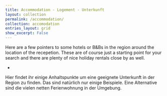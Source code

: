 ```yaml
---
title: Accommodation - Logement - Unterkunft
layout: collection
permalink: /accommodation/
collection: accomodation
entries_layout: grid
show_excerpt: False
---
```


Here are a few pointers to some hotels or B&Bs in the region around the location of the recepetion. These are of course just a starting point for your search and there are plenty of nice holiday rentals close by as well.

-

Hier findet ihr einige Anhaltspunkte um eine geeignete Unterkunft in der Region zu finden. Das sind natürlich nur einige Beispiele. Eine Alternative sind die vielen netten Ferienwohnung in der Umgebung.



